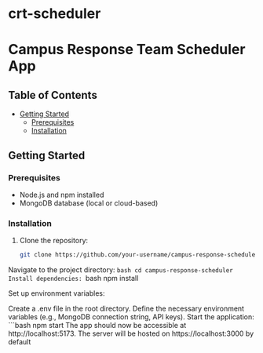 # crt-scheduler
# Campus Response Team Scheduler App



## Table of Contents

- [Getting Started](#getting-started)
  - [Prerequisites](#prerequisites)
  - [Installation](#installation)


## Getting Started

### Prerequisites

- Node.js and npm installed
- MongoDB database (local or cloud-based)

### Installation

1. Clone the repository:

   ```bash
   git clone https://github.com/your-username/campus-response-scheduler.git

Navigate to the project directory:
    ```bash
    cd campus-response-scheduler
Install dependencies:
    ```bash
    npm install

Set up environment variables:

Create a .env file in the root directory.
Define the necessary environment variables (e.g., MongoDB connection string, API keys).
Start the application:
    ```bash
    npm start
The app should now be accessible at http://localhost:5173. 
The server will be hosted on https://localhost:3000 by default




